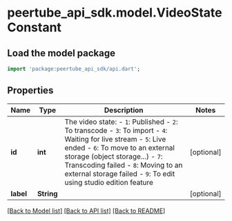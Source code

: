 # peertube_api_sdk.model.VideoStateConstant

## Load the model package
```dart
import 'package:peertube_api_sdk/api.dart';
```

## Properties
Name | Type | Description | Notes
------------ | ------------- | ------------- | -------------
**id** | **int** | The video state: - `1`: Published - `2`: To transcode - `3`: To import - `4`: Waiting for live stream - `5`: Live ended - `6`: To move to an external storage (object storage...) - `7`: Transcoding failed - `8`: Moving to an external storage failed - `9`: To edit using studio edition feature  | [optional] 
**label** | **String** |  | [optional] 

[[Back to Model list]](../README.md#documentation-for-models) [[Back to API list]](../README.md#documentation-for-api-endpoints) [[Back to README]](../README.md)


